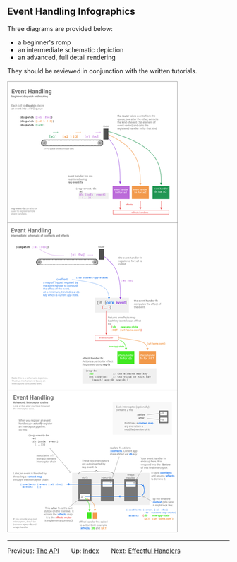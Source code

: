 
## Event Handling Infographics

Three diagrams are provided below:
  - a beginner's romp
  - an intermediate schematic depiction
  - an advanced, full detail rendering

They should be reviewed in conjunction with the written tutorials. 

<img src="/images/event-handlers.png?raw=true">

*** 

Previous:   [The API](API.md)&nbsp;&nbsp;&nbsp;&nbsp;&nbsp;&nbsp;
Up:  [Index](README.md)&nbsp;&nbsp;&nbsp;&nbsp;&nbsp;&nbsp;
Next:  [Effectful Handlers](EffectfulHandlers.md)&nbsp;&nbsp;&nbsp;&nbsp;&nbsp;&nbsp;


<!-- START doctoc generated TOC please keep comment here to allow auto update -->
<!-- DON'T EDIT THIS SECTION, INSTEAD RE-RUN doctoc TO UPDATE -->
<!-- END doctoc generated TOC please keep comment here to allow auto update -->
